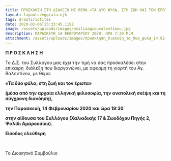 ```yaml
---
title: ΠΡΟΣΚΛΗΣΗ ΣΤΗ ΔΙΑΛΕΞΗ ΜΕ ΘΕΜΑ «ΤΑ ΔΥΟ ΦΥΛΑ, ΣΤΗ ΖΩΗ ΚΑΙ ΤΟΝ ΕΡΩΤΑ»
layout: layouts/eggrafa.njk
tags: drastiriotites
date: 2020-02-06T15:33:45.119Z
image: /assets/uploads/images/omiliaagiouvalentinou.jpg
description: ΠΑΡΑΣΚΕΥΗ 14 ΦΕΒΡΟΥΑΡΙΟΥ 2020, ΩΡΑ 7:30 Μ.Μ.
attachment: /assets/uploads/images/πpοσκληση_διαλεξη_τα_δυο_φυλα_14.02.2020.jpg
---
```

**Π Ρ Ο Σ Κ Λ Η Σ Η**

Το Δ.Σ. του Συλλόγου μας έχει την τιμή να σας προσκαλέσει στην επίκαιρη  διάλεξη που διοργανώνει, με αφορμή τη γιορτή του Αγ. Βαλεντίνου, με θέμα:

**«Τα δύο φύλα, στη ζωή και τον έρωτα»**

**(μέσα από την αρχαία ελληνική φιλοσοφία, την ανατολική σκέψη και τη σύγχρονη διανόηση),**

**την Παρασκευή, 14 Φεβρουαρίου 2020 και ώρα 19:30΄**

**στην αίθουσα του Συλλόγου (Χαλκιδικής 17 & Ζωοδόχου Πηγής 2, Ψαλίδι Αμαρουσίου).**



**Είσοδος ελεύθερη**

 

Το Διοικητικό Συμβούλιο
